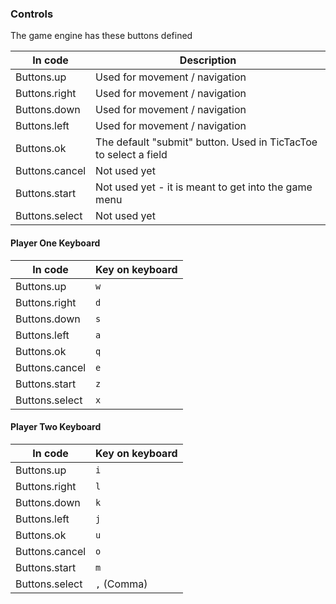 

### Controls

The game engine has these buttons defined

In code | Description
--- | --- 
Buttons.up | Used for movement / navigation
Buttons.right | Used for movement / navigation 
Buttons.down | Used for movement / navigation
Buttons.left | Used for movement / navigation
Buttons.ok | The default "submit" button. Used in TicTacToe to select a field
Buttons.cancel | Not used yet
Buttons.start | Not used yet - it is meant to get into the game menu
Buttons.select | Not used yet

#### Player One Keyboard
 
In code | Key on keyboard
--- | --- 
Buttons.up | `w`
Buttons.right | `d` 
Buttons.down | `s`
Buttons.left | `a`
Buttons.ok | `q`
Buttons.cancel | `e`
Buttons.start | `z`
Buttons.select | `x`

#### Player Two Keyboard
 
In code | Key on keyboard
--- | --- 
Buttons.up | `i`
Buttons.right | `l` 
Buttons.down | `k`
Buttons.left | `j`
Buttons.ok | `u`
Buttons.cancel | `o`
Buttons.start | `m`
Buttons.select | `,` (Comma)

